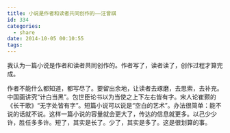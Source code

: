 ```yaml
---
title: 小说是作者和读者共同创作的——汪曾祺
id: 334
categories:
  - share
date: 2014-10-05 00:10:55
tags:
---
```


我认为一篇小说是作者和读者共同创作的。作者写了，读者读了，创作过程才算完成。

作者不能什么都知道，都写尽了。要留出余地，让读者去琢磨，去思索，去补充。中国画讲究“计白当黑”。包世臣论书以为当使之上下左右皆有字。宋人论崔颢的《长干歌》“无字处皆有字”。短篇小说可以说是“空白的艺术”。办法很简单：能不说的话就不说。这样一篇小说的容量就会更大了，传达的信息就更多。以己少少许，胜任多多许。短了，其实是长了。少了，其实是多了。这是很划算的事。